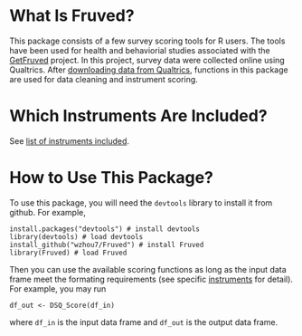 # What Is Fruved?

This package consists of a few survey scoring tools for R users. The tools have been used for health and behaviorial studies associated with the [GetFruved](http://fruved.com/) project. In this project, survey data were collected online using Qualtrics. After [downloading data from Qualtrics](docs/qualtrics.md), functions in this package are used for data cleaning and instrument scoring.

# Which Instruments Are Included?

See [list of instruments included](./docs/instrument_list.md).

# How to Use This Package?

To use this package, you will need the `devtools` library to install it from github. For example,

```
install.packages("devtools") # install devtools
library(devtools) # load devtools
install_github("wzhou7/Fruved") # install Fruved
library(Fruved) # load Fruved
```

Then you can use the available scoring functions as long as the input data frame meet the formating requirements (see specific [instruments](./docs/instrument_list.md) for detail). For example, you may run

```
df_out <- DSQ_Score(df_in)
```

where `df_in` is the input data frame and `df_out` is the output data frame.

